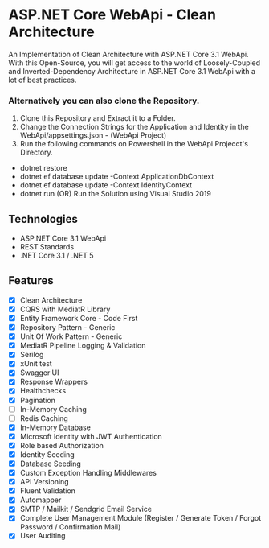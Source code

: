 # ASP.NET Core WebApi - Clean Architecture

An Implementation of Clean Architecture with ASP.NET Core 3.1 WebApi. With this Open-Source, you will get access to the world of Loosely-Coupled and Inverted-Dependency Architecture in ASP.NET Core 3.1 WebApi with a lot of best practices.

### Alternatively you can also clone the Repository.

1. Clone this Repository and Extract it to a Folder.
2. Change the Connection Strings for the Application and Identity in the WebApi/appsettings.json - (WebApi Project)
3. Run the following commands on Powershell in the WebApi Projecct's Directory.

- dotnet restore
- dotnet ef database update -Context ApplicationDbContext
- dotnet ef database update -Context IdentityContext
- dotnet run (OR) Run the Solution using Visual Studio 2019

## Technologies

- ASP.NET Core 3.1 WebApi
- REST Standards
- .NET Core 3.1 / .NET 5

## Features

- [x] Clean Architecture
- [x] CQRS with MediatR Library
- [x] Entity Framework Core - Code First
- [x] Repository Pattern - Generic
- [x] Unit Of Work Pattern - Generic
- [x] MediatR Pipeline Logging & Validation
- [x] Serilog
- [x] xUnit test
- [x] Swagger UI
- [x] Response Wrappers
- [x] Healthchecks
- [x] Pagination
- [ ] In-Memory Caching
- [ ] Redis Caching
- [x] In-Memory Database
- [x] Microsoft Identity with JWT Authentication
- [x] Role based Authorization
- [x] Identity Seeding
- [x] Database Seeding
- [x] Custom Exception Handling Middlewares
- [x] API Versioning
- [x] Fluent Validation
- [x] Automapper
- [x] SMTP / Mailkit / Sendgrid Email Service
- [x] Complete User Management Module (Register / Generate Token / Forgot Password / Confirmation Mail)
- [x] User Auditing

